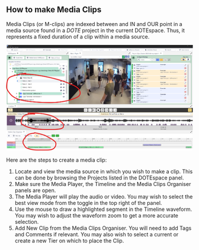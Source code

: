 ## How to make Media Clips

Media Clips (or M-clips) are indexed between and IN and OUR point in a media source found in a _DOTE_ project in the current DOTEspace.
Thus, it represents a fixed duration of a clip within a media source.

[![Media clips](images/clips/m-clips.png)](images/clips/m-clips.png)

Here are the steps to create a media clip:
1. Locate and view the media source in which you wish to make a clip.
This can be done by browsing the Projects listed in the DOTEspace panel.
1. Make sure the Media Player, the Timeline and the Media Clips Organiser panels are open.
1. The Media Player will play the audio or video.
You may wish to select the best view mode from the toggle in the top right of the panel.
1. Use the mouse to draw a highlighted segment in the Timeline waveform.
You may wish to adjust the waveform zoom to get a more accurate selection.
1. Add New Clip from the Media Clips Organiser.
You will need to add Tags and Comments if relevant.
You may also wish to select a current or create a new Tier on which to place the Clip.
